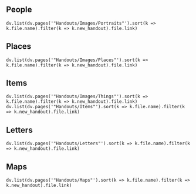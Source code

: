 ## People
```dataviewjs
dv.list(dv.pages('"Handouts/Images/Portraits"').sort(k => k.file.name).filter(k => k.new_handout).file.link)
```

## Places
```dataviewjs
dv.list(dv.pages('"Handouts/Images/Places"').sort(k => k.file.name).filter(k => k.new_handout).file.link)
```

## Items
```dataviewjs
dv.list(dv.pages('"Handouts/Images/Things"').sort(k => k.file.name).filter(k => k.new_handout).file.link)
dv.list(dv.pages('"Handouts/Items"').sort(k => k.file.name).filter(k => k.new_handout).file.link)
```

## Letters
```dataviewjs
dv.list(dv.pages('"Handouts/Letters"').sort(k => k.file.name).filter(k => k.new_handout).file.link)
```

## Maps
```dataviewjs
dv.list(dv.pages('"Handouts/Maps"').sort(k => k.file.name).filter(k => k.new_handout).file.link)
```
